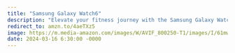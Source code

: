 ```yaml
---
title: "Samsung Galaxy Watch6"
description: "Elevate your fitness journey with the Samsung Galaxy Watch6 Smart Watch in sleek gold. Seamlessly blending style with functionality, this Bluetooth-enabled device tracks your fitness goals and keeps you connected on the go. With a 40mm design and a 3-year extended manufacturer warranty, it's the ultimate companion for a healthier, more connected lifestyle. #affiliate #ad"
redirect_to: amzn.to/4aeTXz5
image: https://m.media-amazon.com/images/W/AVIF_800250-T1/images/I/61mw2JC11FL._AC_SL1500_.jpg
date: 2024-03-16 6:30:00 -0000
---
```

